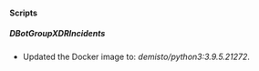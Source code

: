 
#### Scripts
##### DBotGroupXDRIncidents
- Updated the Docker image to: *demisto/python3:3.9.5.21272*.
